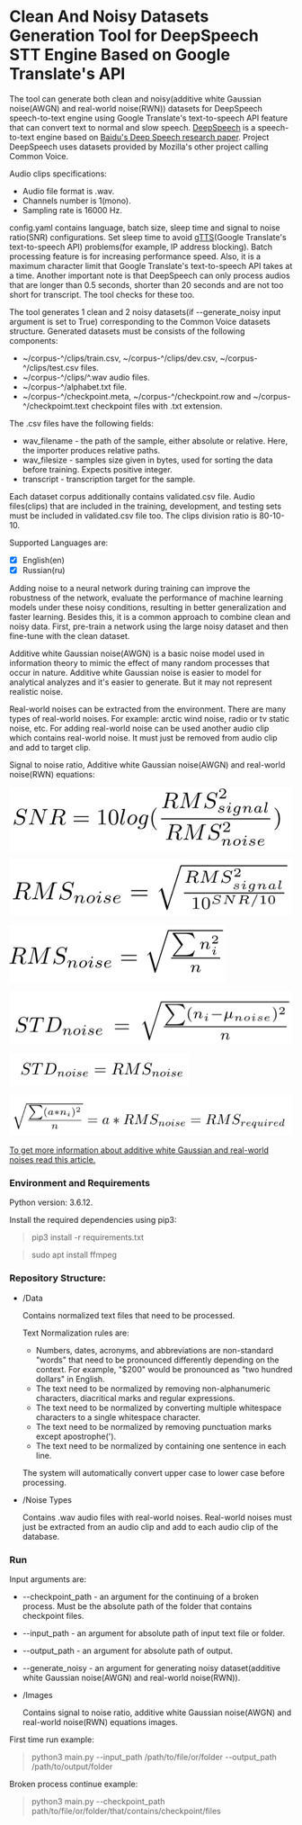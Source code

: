 # Clean And Noisy Datasets Generation Tool for DeepSpeech STT Engine Based on Google Translate's API
The tool can generate both clean and noisy(additive white Gaussian noise(AWGN) and real-world noise(RWN)) datasets for DeepSpeech speech-to-text engine using Google Translate's text-to-speech API feature that can convert text to normal and slow speech. 
[DeepSpeech](https://github.com/mozilla/DeepSpeech) is a speech-to-text engine based on [Baidu's Deep Speech research paper](https://arxiv.org/abs/1412.5567). Project DeepSpeech uses datasets provided by Mozilla's other project calling Common Voice.

Audio clips specifications: 
  * Audio file format is .wav.
  * Channels number is 1(mono). 
  * Sampling rate is 16000 Hz.

config.yaml contains language, batch size, sleep time and signal to noise ratio(SNR) configurations. Set sleep time to avoid [gTTS](https://github.com/pndurette/gTTS)(Google Translate's text-to-speech API) problems(for example, IP address blocking). Batch processing feature is for increasing performance speed. Also, it is a maximum character limit that Google Translate's text-to-speech API takes at a time.
Another important note is that DeepSpeech can only process audios that are longer than 0.5 seconds, shorter than 20 seconds and are not too short for transcript. The tool checks for these too.

The tool  generates 1 clean and 2 noisy datasets(if --generate_noisy input argument is set to True) corresponding to the Common Voice datasets structure.
Generated datasets must be consists of the following components:
  * ~/corpus-^/clips/train.csv, ~/corpus-^/clips/dev.csv, ~/corpus-^/clips/test.csv files.
  * ~/corpus-^/clips/^.wav audio files.
  * ~/corpus-^/alphabet.txt file.
  * ~/corpus-^/checkpoint.meta, ~/corpus-^/checkpoint.row and ~/corpus-^/checkpoimt.text checkpoint files with .txt extension.
  
The .csv files have the following fields:
  * wav_filename - the path of the sample, either absolute or relative. Here, the importer produces relative paths.
  * wav_filesize - samples size given in bytes, used for sorting the data before training. Expects positive integer.
  * transcript - transcription target for the sample.

Each dataset corpus additionally contains validated.csv file. Audio files(clips) that are included in the training, development, and testing sets must be included in validated.csv file too. The clips division ratio is 80-10-10.

Supported Languages are:
  - [x] English(en)
  - [x] Russian(ru)

Adding noise to a neural network during training can improve the robustness of the network, evaluate the performance of machine learning models under these noisy conditions, resulting in better generalization and faster learning. Besides this, it is a common approach to combine clean and noisy data. First, pre-train a network using the large noisy dataset and then fine-tune with the clean dataset.

Additive white Gaussian noise(AWGN) is a basic noise model used in information theory to mimic the effect of many random processes that occur in nature. Additive white Gaussian noise is easier to model for analytical analyzes and it's easier to generate. But it may not represent realistic noise.

Real-world noises can be extracted from the environment. There are many types of real-world noises. For example: arctic wind noise, radio or tv static noise, etc. For adding real-world noise can be used another audio clip which contains real-world noise. It must just be removed from audio clip and add to target clip.

Signal to noise ratio, Additive white Gaussian noise(AWGN) and real-world noise(RWN) equations:

![alt text](https://github.com/Varuzhan97/Dataset-Generation-for-DeepSpeech-Speech-To-Text-Engine/blob/main/Images/SNR1.png)

![alt text](https://github.com/Varuzhan97/Dataset-Generation-for-DeepSpeech-Speech-To-Text-Engine/blob/main/Images/AWGN1.png)

![alt text](https://github.com/Varuzhan97/Dataset-Generation-for-DeepSpeech-Speech-To-Text-Engine/blob/main/Images/AWGN2.png)

![alt text](https://github.com/Varuzhan97/Dataset-Generation-for-DeepSpeech-Speech-To-Text-Engine/blob/main/Images/AWGN3.png)

![alt text](https://github.com/Varuzhan97/Dataset-Generation-for-DeepSpeech-Speech-To-Text-Engine/blob/main/Images/AWGN4.png)

![alt text](https://github.com/Varuzhan97/Dataset-Generation-for-DeepSpeech-Speech-To-Text-Engine/blob/main/Images/RWN1.png)

[To get more information about additive white Gaussian and real-world noises read this article.](https://medium.com/analytics-vidhya/adding-noise-to-audio-clips-5d8cee24ccb8)
### Environment and Requirements

Python version: 3.6.12.

Install the required dependencies using pip3:
> pip3 install -r requirements.txt

> sudo apt install ffmpeg
### Repository Structure:
* /Data

  Contains normalized text files that need to be processed.
  
  Text Normalization rules are:
    * Numbers, dates, acronyms, and abbreviations are non-standard "words" that need to be pronounced differently depending on the context. For example, "$200"           would be pronounced as "two hundred dollars" in English. 
    * The text need to be normalized by removing non-alphanumeric characters, diacritical marks and regular expressions.
    * The text need to be normalized by converting multiple whitespace characters to a single whitespace character.
    * The text need to be normalized by removing punctuation marks except apostrophe(').
    * The text need to be normalized by containing one sentence in each line.
    
    The system will automatically convert upper case to lower case before processing.
* /Noise Types

  Contains .wav audio files with real-world noises. Real-world noises must just be extracted from an audio clip and add to each audio clip of the database.
### Run
Input arguments are:
  * --checkpoint_path - an argument for the continuing of a broken process. Must be the absolute path of the folder that contains checkpoint files.
  * --input_path - an argument for absolute path of input text file or folder.
  * --output_path - an argument for absolute path of output.
  * --generate_noisy - an argument for generating noisy dataset(additive white Gaussian noise(AWGN) and real-world noise(RWN)).
* /Images

  Contains signal to noise ratio, additive white Gaussian noise(AWGN) and real-world noise(RWN) equations images.
  
First time run example:
> python3 main.py --input_path /path/to/file/or/folder --output_path /path/to/output/folder

Broken process continue example:
> python3 main.py --checkpoint_path path/to/file/or/folder/that/contains/checkpoint/files

